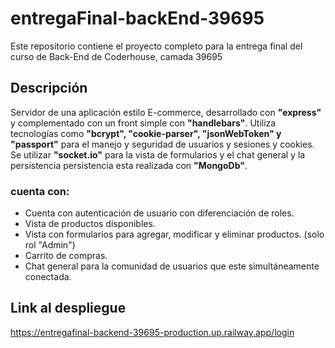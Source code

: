 # entregaFinal-backEnd-39695
Este repositorio contiene el proyecto completo para la entrega final del curso de Back-End de Coderhouse, camada 39695

## Descripción
Servidor de una aplicación estilo E-commerce, desarrollado con **"express"** y complementado con un front simple con **"handlebars"**.
Utiliza tecnologías como **"bcrypt", "cookie-parser", "jsonWebToken" y "passport"** para el manejo y seguridad de usuarios y sesiones y cookies.
Se utilizar **"socket.io"** para la vista de formularios y el chat general y la persistencia persistencia esta realizada con **"MongoDb"**.

### cuenta con:
- Cuenta con autenticación de usuario con diferenciación de roles.
- Vista de productos disponibles.
- Vista con formularios para agregar, modificar y eliminar productos. (solo rol "Admin")
- Carrito de compras.
- Chat general para la comunidad de usuarios que este simultáneamente conectada.


## Link al despliegue
https://entregafinal-backend-39695-production.up.railway.app/login
